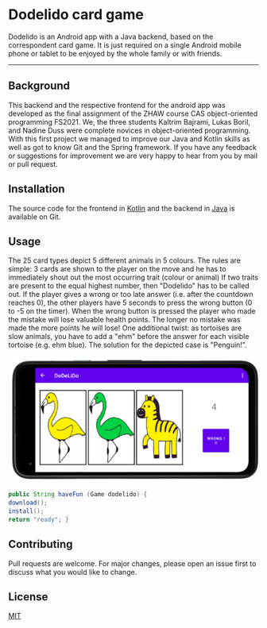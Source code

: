 # Dodelido card game

Dodelido is an Android app with a Java backend, based on the correspondent card game. It is just
required on a single Android mobile phone or tablet to be enjoyed by the whole family or with friends.

----

## Background
This backend and the respective frontend for the android app was developed as the final assignment of the ZHAW course CAS object-oriented programming FS2021.
We, the three students Kaltrim Bajrami, Lukas Boril, and Nadine Duss were complete novices in object-oriented programming. With this first project
we managed to improve our Java and Kotlin skills as well as got to know Git and the Spring framework. If you have any feedback or
suggestions for improvement we are very happy to hear from you by mail or pull request.

## Installation

The source code for the frontend in [Kotlin](https://github.zhaw.ch/dussnad1/group4-Dodelido-Frontend/) and the backend in [Java](https://github.zhaw.ch/dussnad1/group4-Dodelido-Backend) is available on Git.

## Usage

The  25 card types depict 5 different animals in 5 colours. The rules are simple: 3 cards are shown to the player on the move and he has to immediately shout out the most occurring trait (colour or animal)
If two traits are present to the equal highest number, then "Dodelido" has to be called out. If the player gives a wrong or too late answer (i.e. after the countdown reaches 0), the other players have 5
seconds to press the wrong button (0 to -5 on the timer). When the wrong button is pressed
the player who made the mistake will lose valuable health points. The longer no mistake was made the more points he will lose!
One additional twist: as tortoises are slow animals, you have to add a "ehm" before the answer for each visible tortoise (e.g. ehm blue).
The solution for the depicted case is "Penguin!".

![](readme/dodelido.PNG)


``` java
public String haveFun (Game dodelido) {
download();
install();
return "ready"; }
```

## Contributing
Pull requests are welcome. For major changes, please open an issue first to discuss what you would like to change.

## License
[MIT](https://choosealicense.com/licenses/mit/)



